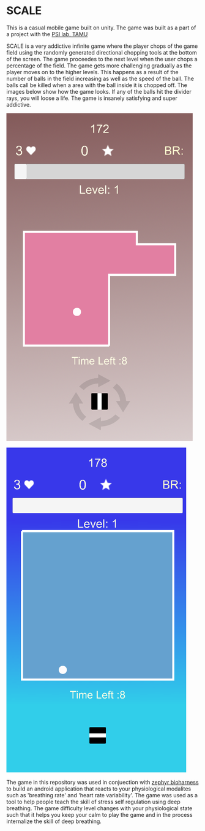 # SCALE
This is a casual mobile game built on unity. The game was built as a part of a project with the [PSI lab, TAMU](https://psi.engr.tamu.edu/)

SCALE is a very addictive infinite game where the player chops of the game field using the randomly generated directional chopping tools at the bottom of the screen. The game proceedes to the next level when the user chops a percentage of the field. The game gets more challenging gradually as the player moves on to the higher levels. This happens as a result of the number of balls in the field increasing as well as the speed of the ball. The balls call be killed when a area with the ball inside it is chopped off. The images below show how the game looks. If any of the balls hit the divider rays, you will loose a life. 
The game is insanely satisfying and super addictive.

![alt text](https://github.com/nitinchakravarthy/SCALE/blob/master/imgs/scale2.png)

![alt text](https://github.com/nitinchakravarthy/SCALE/blob/master/imgs/scale-1.png)

The game in this repository was used in conjuection with [zephyr bioharness ](https://www.zephyranywhere.com/) to build an android application that reacts to your physiological modalites such as 'breathing rate' and 'heart rate variability'. The game was used as a tool to help people teach the skill of stress self regulation using deep breathing. The game difficulty level changes with your physiological state such that it helps you keep your calm to play the game and in the process internalize the skill of deep breathing.


